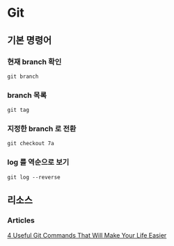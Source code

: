 # Git

## 기본 명령어

### 현재 branch 확인
```
git branch
```

### branch 목록
```
git tag
```

### 지정한 branch 로 전환
```
git checkout 7a
```

### log 를 역순으로 보기
```
git log --reverse
```

## 리소스

### Articles

[4 Useful Git Commands That Will Make Your Life Easier](https://www.codica.com/blog/useful-git-commands-that-save-time/)
